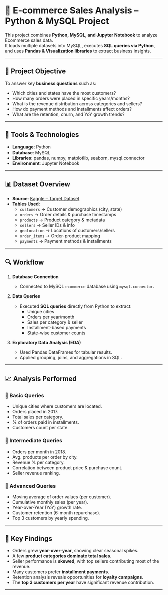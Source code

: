# 🛒 E-commerce Sales Analysis – Python & MySQL Project  

This project combines **Python, MySQL, and Jupyter Notebook** to analyze Ecommerce sales data.  
It loads multiple datasets into MySQL, executes **SQL queries via Python**, and uses **Pandas & Visualization libraries** to extract business insights.  

---

## 📌 Project Objective  

To answer key **business questions** such as:  
- Which cities and states have the most customers?  
- How many orders were placed in specific years/months?  
- What is the revenue distribution across categories and sellers?  
- How do payment methods and installments affect orders?  
- What are the retention, churn, and YoY growth trends?  

---

## 🧰 Tools & Technologies  

- **Language**: Python  
- **Database**: MySQL  
- **Libraries**: pandas, numpy, matplotlib, seaborn, mysql.connector  
- **Environment**: Jupyter Notebook  

---

## 📊 Dataset Overview  

- **Source**: [Kaggle – Target Dataset](https://www.kaggle.com/datasets/devarajv88/target-dataset?select=products.csv)  
- **Tables Used**:  
  - `customers` → Customer demographics (city, state)  
  - `orders` → Order details & purchase timestamps  
  - `products` → Product category & metadata  
  - `sellers` → Seller IDs & info  
  - `geolocation` → Locations of customers/sellers  
  - `order_items` → Order-product mapping  
  - `payments` → Payment methods & installments  

---

## 🔍 Workflow  

1. **Database Connection**  
   - Connected to MySQL `ecommerce` database using `mysql.connector`.  

2. **Data Queries**  
   - Executed **SQL queries** directly from Python to extract:  
     - Unique cities  
     - Orders per year/month  
     - Sales per category & seller  
     - Installment-based payments  
     - State-wise customer counts  

3. **Exploratory Data Analysis (EDA)**  
   - Used Pandas DataFrames for tabular results.  
   - Applied grouping, joins, and aggregations in SQL.  


---

## 📈 Analysis Performed  

### 🔹 Basic Queries  
- Unique cities where customers are located.  
- Orders placed in 2017.  
- Total sales per category.  
- % of orders paid in installments.  
- Customers count per state.  

### 🔹 Intermediate Queries  
- Orders per month in 2018.  
- Avg. products per order by city.  
- Revenue % per category.  
- Correlation between product price & purchase count.  
- Seller revenue ranking.  

### 🔹 Advanced Queries  
- Moving average of order values (per customer).  
- Cumulative monthly sales (per year).  
- Year-over-Year (YoY) growth rate.  
- Customer retention (6-month repurchase).  
- Top 3 customers by yearly spending.  

---

## 📌 Key Findings  

- Orders grew **year-over-year**, showing clear seasonal spikes.  
- A few **product categories dominate total sales**.  
- Seller performance is **skewed**, with top sellers contributing most of the revenue.  
- Many customers prefer **installment payments**.  
- Retention analysis reveals opportunities for **loyalty campaigns**.  
- The **top 3 customers per year** have significant revenue contribution.  

---


